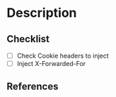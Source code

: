 # Description

## Checklist

- [ ] Check Cookie headers to inject
- [ ] Inject X-Forwarded-For

## References

